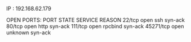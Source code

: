 IP :  192.168.62.179


OPEN PORTS:
PORT      STATE SERVICE REASON
22/tcp    open  ssh     syn-ack
80/tcp    open  http    syn-ack
111/tcp   open  rpcbind syn-ack
45271/tcp open  unknown syn-ack




